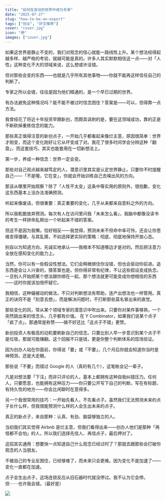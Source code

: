 ```yaml
---
title: "如何在变动的世界中成为专家"
date: "2025-07-27"
slug: "how-to-be-an-expert"
tags: ["创业", "好文推荐"]
cover: "cover.jpg"
icon: "😎"
images: ["cover.jpg"]
---
```

如果这世界是静止不变的，我们对观念的信心就能一路线性上升。某个想法经得起越多样、越严格的考验，就越可能是真的。许多人其实默默相信这一点——对「人性」这种变化不大的领域来说，这么想或许没错。



但对那些会变的东西——也就是几乎所有其他事物——你就不能再这样信任自己的判断了。



专家之所以会错，往往是因为他们精通的，是一个早已过期的世界。



有办法避免这种情况吗？能不能不被过时信念困住？答案是——可以，但得靠一点方法。



我曾经花了将近十年投资早期新创，而颇具讽刺的是，要在这领域成功，靠的正是不断砍掉重练信念的能力。



那些真正值得注意的新创点子，一开始几乎都看起来像烂主意，原因很简单：世界才刚变，而这个变化刚好让它从坏变成了对。我花了很多时间学会分辨这种「翻盘」，而这套技巧，其实也能套用在一切新想法上。



第一步，养成一种信念：世界一定会变。



那些对自己观点越来越笃定的人，潜意识里其实是认定世界静止。只要你不时提醒自己——「不是喔，它在变」，你就会开始训练自己去嗅出风的方向。



那该从哪里开始观察？除了「人性不太变」这条中等实用的原则外，很抱歉，变化这东西基本上没办法准确预测。



听起来像废话，但很重要：真正重要的变化，几乎从来都来自意料之外的方向。



所以我乾脆放弃预测。每次有人在访问里问我「未来怎么看」，我脑中都像没读书的考生一样拼命乱掰出一个听起来不错的答案。



但这不是因为我懒。恰好相反——我觉得，预测未来不但命中率可怜，还会让你思维变得僵硬。与其乱猜，不如选择更实际的策略：彻底、彻底地保持开放心态。



别自以为知道方向，先诚实地承认——我根本不知道哪边才是对的。然后把注意力全放在感知变化的能力上。



当然，你可以有一些假设性想法。它们会稍微绑住你没错，但也会驱动你前进。追东西是会让人兴奋的，猜答案也是。但你得非常有纪律，不让这些假设变成执念。
一旦别人开始把某个想法跟你绑在一起，那个想法就更可能变成你想相信的东西——这时你就该加倍怀疑它。



我相信，这种偏被动的做法，不只对判断想法有帮助，连产出想法也一样管用。真正的诀窍不是「刻意去想」，而是解决问题时，不打断那些莫名冒出来的直觉。



那些变化的风，常从某个领域专家的潜意识中吹出来。只要你对某件事够熟，一个突然跳出来的怪念头，几乎都有价值。
在 Y Combinator，如果我们说某个点子「疯了点」，那通常是称赞——搞不好还比「这点子不错」更赞。



新创投资人有极高的动机要刷新自己的信念。只要比别人早一步意识到某个点子不是垃圾，那就可能赚翻。这个回报不只是钱，更是你整个判断体系的现场验证。



因为创办人站在你面前，你得说「要」或「不要」，几个月后你就会知道你当时是神预测，还是大走眼。



那些说「不要」而错过 Google 的人（真的有几个），这笔帐会记一辈子。



凡是对想法要「下注」而非只评论的人，基本上都拥有这种自我纠错压力。任何人，只要愿意，也能拥有这种压力——你只要公开写下自己的判断。写在有标题、有持久性的地方——你会比闲聊时在意得多。



另一个我很常用的技巧：一开始先看人，不先看点子。虽然我们无法预测未来的点子长什么样，但我很能预测什么样的人会生出未来的点子。



真正的新点子，来自那种：认真、有劲、脑袋够独立的人。



当初我们其实觉得 Airbnb 是烂主意，但我们看得出来——创办人他们是那种「再怪都不会怕」的人，所以我们选择先信人、再信点子，最后押对了。



这招其实通用：想要快一点知道自己什么观念已经过时了？那就去跟那些会打破你观念的人当朋友。



不被自己的专业反困住，已经够难了，而未来只会更难。因为变化不是加速了——变化一直都在加速。



点子会生出点子，这场连锁反应从旧石器时代就没停过。我不认为它会停。
但⋯⋯也许我会错。（最好是）




![](https://prod-files-secure.s3.us-west-2.amazonaws.com/112d0858-5090-4d34-a606-b75eb8d65fd2/46476355-9cf3-4e99-9b7a-3531bc426380/1000202064.png?X-Amz-Algorithm=AWS4-HMAC-SHA256&X-Amz-Content-Sha256=UNSIGNED-PAYLOAD&X-Amz-Credential=ASIAZI2LB46675NMFDRY%2F20250804%2Fus-west-2%2Fs3%2Faws4_request&X-Amz-Date=20250804T204113Z&X-Amz-Expires=3600&X-Amz-Security-Token=IQoJb3JpZ2luX2VjEBQaCXVzLXdlc3QtMiJIMEYCIQClVt1E6xSusITFgTd3rcRZsfi7BNVg9DKB1qjCPPwsDAIhAJVZetqOAgdbQwm%2BpAhJ%2FmIf%2FdHDn3aggZ7ODCdZtU%2F7Kv8DCE0QABoMNjM3NDIzMTgzODA1Igw%2FKxj38Ne%2BDE6WPmIq3AMvCFjX3IlUNrKj2FRB8z3ltYORU1lPLbWstyz6c66m6zjb5PftX4E7pi4m3%2FrBQPLRrSIgt77%2FjJpElgfVEGEN1z7zFiUGjPG7pUd%2BMFf7SCWfk540Hx4E%2BCjXbNtL2Eew8mmzvKbyi50%2FzTWvisdqI%2BC5rQBsQ895%2Bxj8pIj4uYHfLEvIXoegt%2FnaUlwyORpNP2l%2FPvqxWQ2ZFKAgEyoLba9hCcYYSCK%2FEA73uvf4wHy%2BWjSl4%2B%2B4o0JQQlrm0fgSLj6R%2B0KTHo77Bgxx4hkLvcHLfSxbCDXDD8LbSUvlzhVGUVAwYpVkVNPAOvuUfEjwj2AxptenZ5otXRQRZinxggMkFLMnK4IoJJU6tMPplcH4HTDDFvPMLOXmMj9mL8TiqRDp6n95auJ4j62IqHmFH84MtlLrFzkLGxEd1xOiPFLm1o5jndHhTpVZ99fPlU87Q4SjMkO4ULwdR0SP0Q%2BWhrm%2F6HzlPilEiQIdRK25N1CaUZ0u9%2BOXc6AmNmrdTrtx6rNGrFNsQ2HecQnjf9vJllmIOjSL6anbrAxidFL27F%2BtxuqVErG8i4n8kkESVtmSEluOS1c%2Bi4OGBCO8YTLYTtpiRanDP9mNuw406omfMUTFdEY1q0rPNuYTPzC2psTEBjqkAfKGHy6ain03lCYKxmRs2bmfG8T8LrOHEqyWWE2gdDTLPIxmH0pcvI9WOF%2BYE6KygG3P6jLtp69m14LuwtpXwzE0KrPYVQkpjCCuQb%2BUrqQJdMrS9Iu5WYG9Smtxz0B%2FVSztRk9PLG81v0f7PuLX2ZJbmL6qhvO3yP3%2BfIsYKcUvuvO8fwWOjBh9HHXsXN4RvWy80EsjKI079jtvSQMUmqqW1OxF&X-Amz-Signature=4a839dc11bdc9564625a0af27b1f19caccf0dade21513f7df3b08a43cb619a28&X-Amz-SignedHeaders=host&x-amz-checksum-mode=ENABLED&x-id=GetObject)

